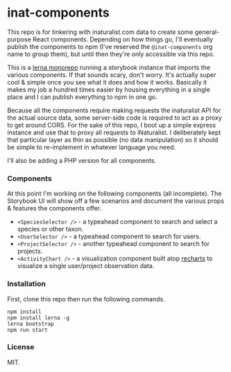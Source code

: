 # inat-components

This repo is for tinkering with inaturalist.com data to create some general-purpose React components. Depending on how
things go, I'll eventually publish the components to npm (I've reserved the `@inat-components` org name to group them),
but until then they're only accessible via this repo. 

This is a [lerna monorepo](https://lerna.js.org/) running a storybook instance that imports the various components. If
that sounds scary, don't worry. It's actually super cool & simple once you see what it does and how it works. Basically 
it makes my job a hundred times easier by housing everything in a single place and I can publish everything to npm in
one go.

Because all the components require making requests the inaturalist API for the actual source data, some server-side code is
required to act as a proxy to get around CORS. For the sake of this repo, I boot up a simple express instance and use
that to proxy all requests to iNaturalist. I deliberately kept that particular layer as thin as possible (no data
manipulation) so it should be simple to re-implement in whatever language you need.  

I'll also be adding a PHP version for all components.


### Components

At this point I'm working on the following components (all incomplete). The Storybook UI will show off a few scenarios
and document the various props & features the components offer.

- `<SpeciesSelector />` - a typeahead component to search and select a species or other taxon.
- `<UserSelector />` - a typeahead component to search for users.
- `<ProjectSelector />` - another typeahead component to search for projects.
- `<ActivityChart />` - a visualization component built atop [recharts](http://recharts.org) to visualize a single user/project
observation data.


### Installation 

First, clone this repo then run the following commands.

```
npm install
npm install lerna -g
lerna bootstrap
npm run start
```

### License 

MIT.